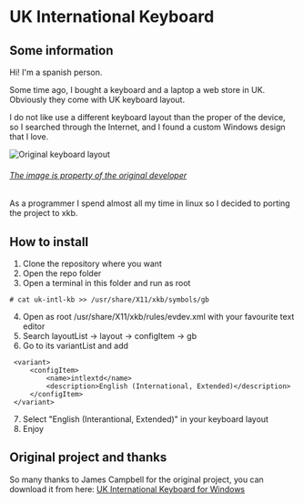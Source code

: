 # UK International Keyboard

## Some information

Hi!
I'm a spanish person.

Some time ago, I bought a keyboard and a laptop a web store in UK. Obviously they come with UK keyboard layout.

I do not like use a different keyboard layout than the proper of the device, so I searched through the Internet, and I found a custom Windows design that I love.

![Original keyboard layout](http://www.zolid.com/uk-intl-kb/UK-Intl%20WEur%20kb%20(v2.0).png) 
###### [The image is property of the original developer](http://www.zolid.com/uk-intl-kb/index.htm)


As a programmer I spend almost all my time in linux so I decided to porting the project to xkb.

## How to install

1. Clone the repository where you want
2. Open the repo folder
3. Open a terminal in this folder and run as root
```
# cat uk-intl-kb >> /usr/share/X11/xkb/symbols/gb
```
4. Open as root /usr/share/X11/xkb/rules/evdev.xml with your favourite text editor
5. Search layoutList -> layout -> configItem -> gb
6. Go to its variantList and add

```
 <variant>
     <configItem>
         <name>intlextd</name>
         <description>English (International, Extended)</description>
     </configItem>
 </variant>
```
7. Select "English (Interantional, Extended)" in your keyboard layout
8. Enjoy

## Original project and thanks

So many thanks to James Campbell for the original project, you can download it from here: [UK International Keyboard for Windows](http://www.zolid.com/uk-intl-kb/index.htm)
